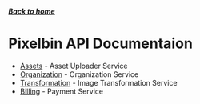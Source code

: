 ##### [Back to home](../../README.md)

# Pixelbin API Documentaion

- [Assets](ASSETS.md) - Asset Uploader Service
- [Organization](ORGANIZATION.md) - Organization Service
- [Transformation](TRANSFORMATION.md) - Image Transformation Service
- [Billing](BILLING.md) - Payment Service

